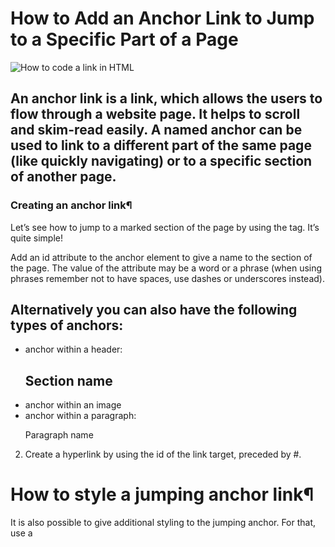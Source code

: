 # How to Add an Anchor Link to Jump to a Specific Part of a Page


![How to code a link in HTML](https://encrypted-tbn0.gstatic.com/images?q=tbn:ANd9GcR04flpr_pBY3ImnISFVGwAsvfD7669F4Z3Jw&usqp=CAU)

## An anchor link is a link, which allows the users to flow through a website page. It helps to scroll and skim-read easily. A named anchor can be used to link to a different part of the same page (like quickly navigating) or to a specific section of another page.

### Creating an anchor link¶  

Let’s see how to jump to a marked section of the page by using the <a> tag. It’s quite simple!

Add an id attribute to the anchor element to give a name to the section of the page. The value of the attribute may be a word or a phrase (when using phrases remember not to have spaces, use dashes or underscores instead).


 ## Alternatively you can also have the following types of anchors:

- anchor within a header: <h2 id="anchor-name">Section name</h2>
- anchor within an image
- anchor within a paragraph: <p id="anchor-name">Paragraph name</p>


2. Create a hyperlink by using the id of the link target, preceded by #.

# How to style a jumping anchor link¶
It is also possible to give additional styling to the jumping anchor. For that, use a <style> tag in the <head> element and give styling to the section to be jumped by using color and background properties.

# Link to the anchor from another web page¶
You can link to your anchor link from other websites, as well. For that, add the URL followed by # and the anchor value. There are two types of such usage.



# hsla()

![Hsla](https://res.cloudinary.com/practicaldev/image/fetch/s--APW5p13I--/c_limit%2Cf_auto%2Cfl_progressive%2Cq_auto%2Cw_880/https://dev-to-uploads.s3.amazonaws.com/i/5zkceofkmps0jdxfjmx8.png)



The hsla() functional notation expresses a given color according to its hue, saturation, and lightness components. An optional alpha component represents the color's transparency.



## Syntax
hsla(100, 100%, 50%, 1) /* #5f0 */
hsla(235, 100%, 50%, .5) /* #0015ff with 50% opacity */
hsla(235 100% 50% 1); /* CSS Colors 4 space-separated values */
Copy to Clipboard
## Values
Functional notation: hsl[a](H, S, L[, A])
H (hue) is an <angle> of the color circle given in degs, rads, grads, or turns in CSS Color Module Level 4. When written as a unitless <number>, it is interpreted as degrees, as specified in CSS Color Module Level 3. By definition, red=0deg=360deg, with the other colors spread around the circle, so green=120deg, blue=240deg, etc. As an <angle>, it implicitly wraps around such that -120deg=240deg, 480deg=120deg, -1turn=1turn, etc.

- S (saturation) and L (lightness) are percentages. 100% saturation is completely saturated, while 0% is completely unsaturated (gray). 100% lightness is white, 0% lightness is black, and 50% lightness is “normal.”

  - A (alpha) can be a <number> between 0 and 1, or a <percentage>, where the number 1 corresponds to 100% (full opacity).

  # JPEG vs PNG vs GIF — which image format to use and when?


  
  ## There are hundreds of image formats available each with a specific use case. I bet most of us wouldn’t have come across 90% of the image formats listed on Wikipedia.


## In this post, we would only be looking at the three most commonly used image formats in websites and mobile applications — JPEG, PNG and GIF. Several statistics reports, including the one from HTTP Archive, indicate that these 3 formats together comprise of more than 95% of all images loaded on websites. However, these 3 image formats have significant differences amongst themselves thus making each of them suitable for specific use cases. Understanding these major differences would help us deliver the best possible images to our website and mobile app users.



  

# TL;DR
### Use JPEG format for all images that contain a natural scene or photograph where variation in colour and intensity is smooth. Use PNG format for any image that needs transparency or for images with text & objects with sharp contrast edges like logos. Use GIF format for images that contain animations.


## Compression


### Almost all forms of data that we see on the internet — text, image, video etc. — are compressed to reduce the size of data and ensure faster transmission. Choosing the correct format and compression is a major factor that determines image size.
### Compression can be of two types — lossless and lossy. In lossless compression, it is possible to reconstruct the original image from the compressed image because there is no information loss during compression. This is not the case in lossy compression i.e. data loss in lossy compression is irreversible. Lossy compression algorithms always have a superior compression ratio (the ratio of size of compressed image to original image) as compared to lossless compression. However, this compression ratio comes at a cost of reduced quality that becomes more evident after zooming in on the image. This noticeable reduction in quality or distortion of the image is called compression artefact.
### JPEG is a lossy compression specification that takes advantage of human perception. It can achieve compression ratios of 1:10 without any perceivable difference in quality. Beyond this, the compression artefacts become more prominent. Because JPEG compression works by averaging out colours of nearby pixels (read Discrete Cosine Transform), JPEG images are best suited for photographs and paintings of natural scenes where the variations in colour and intensity are smooth. However, if an image contains text or lines, where a sharp contrast between adjacent pixels is desired to highlight the proper shape, this lossy compression technique does not yield good results.

